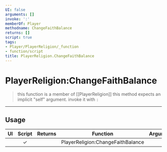 ```yaml
---
UI: false
arguments: []
invoke: ':'
memberOf: Player
methodname: ChangeFaithBalance
returns: []
script: true
tags:
- Player/PlayerReligion/_function
- function/script
title: PlayerReligion.ChangeFaithBalance
---
```

# PlayerReligion:ChangeFaithBalance
> this function is a member of [[PlayerReligion]]
> this method expects an implicit "self" argument. invoke it with `:`
-----
## Usage
|  UI | Script | Returns | Function | Arguments |
|:---:|:------:|-------:|:--------:|:---------|
| |✓||PlayerReligion:ChangeFaithBalance||
